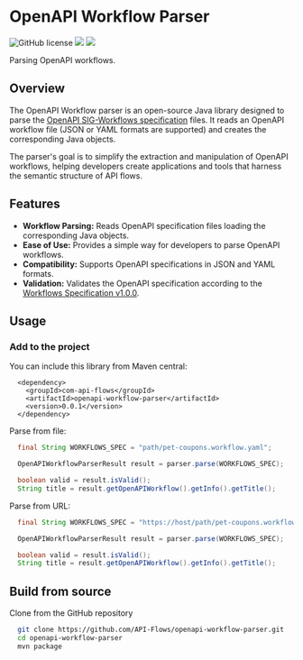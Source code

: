 # OpenAPI Workflow Parser

![GitHub license](https://img.shields.io/badge/license-MIT-blue.svg)
[![](https://badgen.net/github/license/api-flows/openapi-workflow-parser)](LICENSE)
[![](https://badgen.net/maven/v/maven-central/com.api-flows/openapi-workflow-parser)](https://repo1.maven.org/maven2/com/api-flows/openapi-workflow-parser/)

Parsing OpenAPI workflows.

## Overview

The OpenAPI Workflow parser is an open-source Java library designed to parse the [OpenAPI SIG-Workflows specification](https://github.com/OAI/sig-workflows) files. It reads an OpenAPI workflow file (JSON or YAML formats are supported) and creates the corresponding Java objects.  

The parser's goal is to simplify the extraction and manipulation of OpenAPI workflows, helping developers create applications and tools that harness the semantic structure of API flows.

## Features

- **Workflow Parsing:** Reads OpenAPI specification files loading the corresponding Java objects.
- **Ease of Use:** Provides a simple way for developers to parse OpenAPI workflows.
- **Compatibility:** Supports OpenAPI specifications in JSON and YAML formats.
- **Validation:** Validates the OpenAPI specification according to the [Workflows Specification v1.0.0](https://github.com/OAI/sig-workflows/blob/main/versions/1.0.0.md).
  
## Usage

### Add to the project

You can include this library from Maven central:
```
  <dependency>
    <groupId>com-api-flows</groupId>
    <artifactId>openapi-workflow-parser</artifactId>
    <version>0.0.1</version>
  </dependency>
```

Parse from file:
```java
  final String WORKFLOWS_SPEC = "path/pet-coupons.workflow.yaml";

  OpenAPIWorkflowParserResult result = parser.parse(WORKFLOWS_SPEC);

  boolean valid = result.isValid();
  String title = result.getOpenAPIWorkflow().getInfo().getTitle();
```

Parse from URL:
```java
  final String WORKFLOWS_SPEC = "https://host/path/pet-coupons.workflow.yaml";

  OpenAPIWorkflowParserResult result = parser.parse(WORKFLOWS_SPEC);

  boolean valid = result.isValid();
  String title = result.getOpenAPIWorkflow().getInfo().getTitle();
```

## Build from source

Clone from the GitHub repository

```bash
  git clone https://github.com/API-Flows/openapi-workflow-parser.git
  cd openapi-workflow-parser
  mvn package
```

